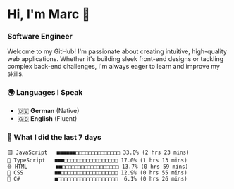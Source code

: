 # Hi, I'm Marc 👋 
### Software Engineer

Welcome to my GitHub! I'm passionate about creating intuitive, high-quality web applications. Whether it's building sleek front-end designs or tackling complex back-end challenges, I'm always eager to learn and improve my skills.  

### 🌍 Languages I Speak  
- 🇩🇪 **German** (Native)  
- 🇬🇧 **English** (Fluent)

### 🤯 What I did the last 7 days

```
🟨 JavaScript   ■■■■■■□□□□□□□□□□□□□□ 33.0% (2 hrs 23 mins)
🔷 TypeScript   ■■■□□□□□□□□□□□□□□□□□ 17.0% (1 hrs 13 mins)
🌐 HTML         ■■□□□□□□□□□□□□□□□□□□ 13.7% (0 hrs 59 mins)
🎨 CSS          ■■□□□□□□□□□□□□□□□□□□ 12.9% (0 hrs 55 mins)
🔷 C#           ■□□□□□□□□□□□□□□□□□□□  6.1% (0 hrs 26 mins)
```